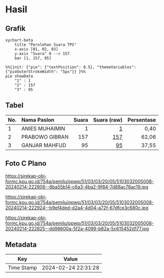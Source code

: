 # Hasil

## Grafik

```mermaid
xychart-beta
    title "Perolehan Suara TPS"
    x-axis [01, 02, 03]
    y-axis "Suara" 0 --> 157
    bar [1, 157, 95]
```

```mermaid
%%{init: {"pie": {"textPosition": 0.5}, "themeVariables": {"pieOuterStrokeWidth": "5px"}} }%%
pie showData
    "1" : 1
    "2" : 157
    "3" : 95
```

## Tabel

| No. | Nama Paslon    | Suara | Suara (raw) | Persentase |
|:--- |:-------------- | -----:| -----------:| ----------:|
| 1   | ANIES MUHAIMIN | 1     | [1][p-1]    | 0,40       |
| 2   | PRABOWO GIBRAN | 157   | [157][p-2]  | 62,06      |
| 3   | GANJAR MAHFUD  | 95    | [95][p-3]   | 37,55      |


[p-1]: https://github.com/gigit-pemilu/pemilu-2024-51-bali/blob/main/pilpres/hitung-suara/sub/51-bali/sub/03-badung/sub/03-abiansemal/sub/2005-angantaka/sub/008-tps/sub/paslon-1.txt
[p-2]: https://github.com/gigit-pemilu/pemilu-2024-51-bali/blob/main/pilpres/hitung-suara/sub/51-bali/sub/03-badung/sub/03-abiansemal/sub/2005-angantaka/sub/008-tps/sub/paslon-2.txt
[p-3]: https://github.com/gigit-pemilu/pemilu-2024-51-bali/blob/main/pilpres/hitung-suara/sub/51-bali/sub/03-badung/sub/03-abiansemal/sub/2005-angantaka/sub/008-tps/sub/paslon-3.txt

## Foto C Plano

https://sirekap-obj-formc.kpu.go.id/754a/pemilu/ppwp/51/03/03/20/05/5103032005008-20240214-222806--8ba55b14-c6a3-4ba2-9f84-7d88ac76ac19.jpg

https://sirekap-obj-formc.kpu.go.id/754a/pemilu/ppwp/51/03/03/20/05/5103032005008-20240214-222924--b9ef4ded-d2a4-4d04-a72f-67dfce3c680c.jpg

https://sirekap-obj-formc.kpu.go.id/754a/pemilu/ppwp/51/03/03/20/05/5103032005008-20240214-222825--dd98600a-5f2a-4099-b82a-5c615452d177.jpg


## Metadata

| Key        | Value               |
| ---------- | ------------------- |
| Time Stamp | 2024-02-24 22:31:28 |



